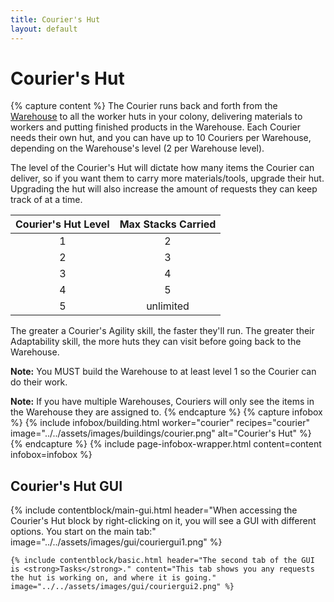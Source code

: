 ```yaml
---
title: Courier's Hut
layout: default
---
```

# Courier's Hut

{% capture content %}
The Courier runs back and forth from the [Warehouse](../../source/buildings/warehouse) to all the worker huts in your colony, delivering materials to workers and putting finished products in the Warehouse. Each Courier needs their own hut, and you can have up to 10 Couriers per Warehouse, depending on the Warehouse's level (2 per Warehouse level).

The level of the Courier's Hut will dictate how many items the Courier can deliver, so if you want them to carry more materials/tools, upgrade their hut. Upgrading the hut will also increase the amount of requests they can keep track of at a time.

| Courier's Hut Level | Max Stacks Carried |
| :-----------------: | :----------------: |
| 1                   | 2                  |
| 2                   | 3                  |
| 3                   | 4                  |
| 4                   | 5                  |
| 5                   | unlimited          |


The greater a Courier's Agility skill, the faster they'll run. The greater their Adaptability skill, the more huts they can visit before going back to the Warehouse.

**Note:** You MUST build the Warehouse to at least level 1 so the Courier can do their work.

**Note:** If you have multiple Warehouses, Couriers will only see the items in the Warehouse they are assigned to.
{% endcapture %}
{% capture infobox %}
{% include infobox/building.html worker="courier" recipes="courier" image="../../assets/images/buildings/courier.png" alt="Courier's Hut" %}
{% endcapture %}
{% include page-infobox-wrapper.html content=content infobox=infobox %}


## Courier's Hut GUI

<div class="row">
  <div class="col">
    {% include contentblock/main-gui.html header="When accessing the Courier's Hut block by right-clicking on it, you will see a GUI with different options. You start on
    the main tab:" image="../../assets/images/gui/couriergui1.png" %}

    {% include contentblock/basic.html header="The second tab of the GUI is <strong>Tasks</strong>." content="This tab shows you any requests the hut is working on, and where it is going." image="../../assets/images/gui/couriergui2.png" %}
  </div>
</div>
